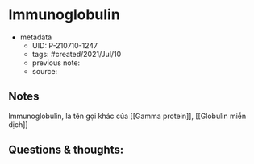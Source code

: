 # Immunoglobulin

- metadata
	- UID: P-210710-1247
	- tags: #created/2021/Jul/10
	- previous note: 
	- source: 

## Notes
Immunoglobulin, là tên gọi khác của [[Gamma protein]], [[Globulin miễn dịch]]
## Questions & thoughts:

